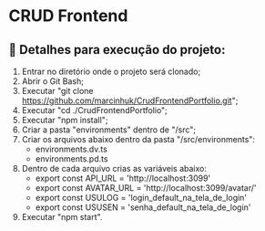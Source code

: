 # CRUD Frontend

## 🔨 Detalhes para execução do projeto:

1. Entrar no diretório onde o projeto será clonado;
2. Abrir o Git Bash;
3. Executar "git clone https://github.com/marcinhuk/CrudFrontendPortfolio.git";
4. Executar "cd ./CrudFrontendPortfolio";
5. Executar "npm install";
6. Criar a pasta "environments" dentro de "/src";
6. Criar os arquivos abaixo dentro da pasta "/src/environments":
	- environments.dv.ts
	- environments.pd.ts
7. Dentro de cada arquivo crias as variáveis abaixo:
	- export const API_URL    = 'http://localhost:3099'
	- export const AVATAR_URL = 'http://localhost:3099/avatar/'
	- export const USULOG     = 'login_default_na_tela_de_login'
	- export const USUSEN     = 'senha_default_na_tela_de_login'
8. Executar "npm start".